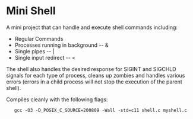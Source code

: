 # Mini Shell
A mini project that can handle and execute shell commands including:
- Regular Commands
- Processes running in background -- &
- Single pipes -- |
- Single input redirect -- <

The shell also handles the desired response for SIGINT and SIGCHLD signals for each type of process, cleans up zombies and handles various errors (errors in a child process will not stop the execution of the parent shell).

Compiles cleanly with the following flags:

       gcc -O3 -D_POSIX_C_SOURCE=200809 -Wall -std=c11 shell.c myshell.c

